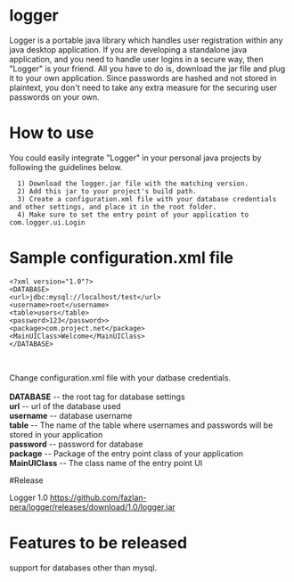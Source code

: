 # logger
Logger is a portable java library which handles user registration within any java desktop application. If you are developing a standalone java application, and you need to handle user logins in a secure way, then "Logger" is your friend. All you have to do is, download the jar file and plug it to your own application. Since passwords are hashed and not stored in plaintext, you don't need to take any extra measure for the securing user passwords on your own.  



# How to use

You could easily integrate "Logger" in your personal java projects by following the guidelines below. 

      1) Download the logger.jar file with the matching version.
      2) Add this jar to your project's build path.
      3) Create a configuration.xml file with your database credentials and other settings, and place it in the root folder.
      4) Make sure to set the entry point of your application to com.logger.ui.Login

# Sample configuration.xml file

  `<?xml version="1.0"?>`    <BR />
  `<DATABASE>` <BR />
	`<url>jdbc:mysql://localhost/test</url>` <BR />
	`<username>root</username>` <BR />
	`<table>users</table>` <BR />
	`<password>123</password>>` <BR />
	`<package>com.project.net</package>` <BR />
	`<MainUIClass>Welcome</MainUIClass>`<BR />
 `</DATABASE>`
  
  

   <br/>



Change configuration.xml file with your datbase credentials. <br /> <br/>
  **DATABASE** -- the root tag for database settings <br />
  **url** -- url of the database used  <br />
  **username** -- database username <br />
  **table** -- The name of the table where usernames and passwords will be stored in your application <br />
  **password** -- password for database <br />
  **package** -- Package of the entry point class of your application <br/>
  **MainUIClass** -- The class name of the entry point UI


#Release

Logger 1.0  https://github.com/fazlan-pera/logger/releases/download/1.0/logger.jar

# Features to be released

support for databases other than mysql.
